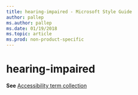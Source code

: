 ```yaml
---
title: hearing-impaired - Microsoft Style Guide
author: pallep
ms.author: pallep
ms.date: 01/19/2018
ms.topic: article
ms.prod: non-product-specific
---
```


# hearing-impaired

**See** [Accessibility term collection](~/a-z-word-list-term-collections/term-collections/accessibility-terms.md)
